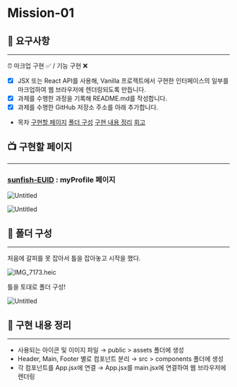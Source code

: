 # Mission-01

## 🚀 요구사항

---

<aside>
⏰ 마크업 구현 ✅ / 기능 구현 ❌

- [x] JSX 또는 React API를 사용해, Vanilla 프로젝트에서 구현한
      인터페이스의 일부를 마크업하여 웹 브라우저에 렌더링되도록 만듭니다.
- [x] 과제를 수행한 과정을 기록해 README.md를 작성합니다.
- [x] 과제를 수행한 GitHub 저장소 주소를 아래 추가합니다.
</aside>

- 목차
  [구현할 페이지](https://www.notion.so/Mission-01-e516087f00834010a689be66b56784bb?pvs=21)
  [폴더 구성](https://www.notion.so/Mission-01-e516087f00834010a689be66b56784bb?pvs=21)
  [구현 내용 정리](https://www.notion.so/Mission-01-e516087f00834010a689be66b56784bb?pvs=21)
  [회고](https://www.notion.so/Mission-01-e516087f00834010a689be66b56784bb?pvs=21)

## 📺 구현할 페이지

---

### [sunfish-EUID](https://github.com/FRONTENDSCHOOL8/sunfish-EUID) : myProfile 페이지

![Untitled](Mission-01%20e516087f00834010a689be66b56784bb/Untitled.png)

![Untitled](Mission-01%20e516087f00834010a689be66b56784bb/Untitled%201.png)

## 📁 폴더 구성

---

처음에 갈피를 못 잡아서 틀을 잡아놓고 시작을 했다.

![IMG_7173.heic](Mission-01%20e516087f00834010a689be66b56784bb/IMG_7173.heic)

틀을 토대로 폴더 구성!

![Untitled](Mission-01%20e516087f00834010a689be66b56784bb/Untitled%202.png)

## 📎 구현 내용 정리

---

- 사용되는 아이콘 및 이미지 파일 → public > assets 폴더에 생성
- Header, Main, Footer 별로 컴포넌트 분리 → src > components 폴더에 생성
- 각 컴포넌트를 App.jsx에 연결 → App.jsx를 main.jsx에 연결하여 웹 브라우저에 렌더링
